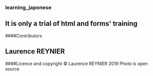 ### learning_japonese
It is only a trial of html and forms' training
---

####Contributors

Laurence REYNIER
---


####Licence and copyright
© Laurence REYNIER 2019 
Photo is open source 
